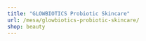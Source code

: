 ```yaml
---
title: "GLOWBIOTICS Probiotic Skincare"
url: /mesa/glowbiotics-probiotic-skincare/
shop: beauty
---
```

